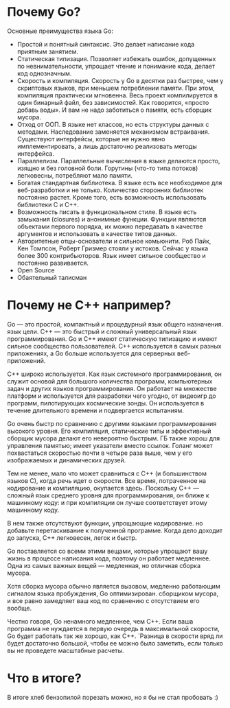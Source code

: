# Почему Go?

Основные преимущества языка Go:

* Простой и понятный синтаксис. Это делает написание кода приятным занятием.
* Статическая типизация. Позволяет избежать ошибок, допущенных по невнимательности, упрощает чтение и понимание кода,
  делает код однозначным.
* Скорость и компиляция. Скорость у Go в десятки раз быстрее, чем у скриптовых языков, при меньшем потреблении памяти.
  При этом, компиляция практически мгновенна. Весь проект компилируется в один бинарный файл, без зависимостей. Как
  говорится, «просто добавь воды». И вам не надо заботиться о памяти, есть сборщик мусора.
* Отход от ООП. В языке нет классов, но есть структуры данных с методами. Наследование заменяется механизмом
  встраивания. Существуют интерфейсы, которые не нужно явно имплементировать, а лишь достаточно реализовать методы
  интерфейса.
* Параллелизм. Параллельные вычисления в языке делаются просто, изящно и без головной боли. Горутины (что-то типа
  потоков) легковесны, потребляют мало памяти.
* Богатая стандартная библиотека. В языке есть все необходимое для веб-разработки и не только. Количество сторонних
  библиотек постоянно растет. Кроме того, есть возможность использовать библиотеки C и C++.
* Возможность писать в функциональном стиле. В языке есть замыкания (closures) и анонимные функции. Функции являются
  объектами первого порядка, их можно передавать в качестве аргументов и использовать в качестве типов данных.
* Авторитетные отцы-основатели и сильное комьюнити. Роб Пайк, Кен Томпсон, Роберт Гризмер стояли у истоков. Сейчас у
  языка более 300 контрибьюторов. Язык имеет сильное сообщество и постоянно развивается.
* Open Source
* Обаятельный талисман

# Почему не C++ например?

Go — это простой, компактный и процедурный язык общего назначения. язык цели. C++ — это быстрый и сложный универсальный
язык программирования. Go и C++ имеют статическую типизацию и имеют сильное сообщество пользователей. C++ используется в
самых разных приложениях, а Go больше используется для серверных веб-приложений.

C++ широко используется. Как язык системного программирования, он служит основой для большого количества программ,
компьютерных задач и других языков программирования. Он работает на множестве платформ и используется для разработки
чего угодно, от видеоигр до программ, пилотирующих космические зонды. Он используется в течение длительного времени и
подвергается испытаниям.

Go очень быстр по сравнению с другими языками программирования высокого уровня. Его компиляция, статические типы и
эффективный сборщик мусора делают его невероятно быстрым. ГБ также хорош для управления памятью; имеет указатели вместо
ссылок. Голанг может похвастаться скоростью почти в четыре раза выше, чем у его изображаемых и динамических друзей.

Тем не менее, мало что может сравниться с C++ (и большинством языков C), когда речь идет о скорости. Все время,
потраченное на кодирование и компиляцию, окупается здесь. Поскольку C++ — сложный язык среднего уровня для
программирования, он ближе к машинному коду: и при компиляции он лучше соответствует этому машинному коду.

В нем также отсутствуют функции, упрощающие кодирование. но добавьте перетаскивание к полученной программе. Когда дело
доходит до запуска, C++ легковесен, легок и быстр.

Go поставляется со всеми этими вещами, которые упрощают вашу жизнь в процессе написания кода, поэтому он работает
медленнее. Одна из самых важных вещей — медленная, но отличная сборка мусора.

Хотя сборка мусора обычно является вызовом, медленно работающим сигналом языка пробуждения, Go оптимизирован. сборщиком
мусора, и все равно замедляет ваш код по сравнению с отсутствием его вообще.

Честно говоря, Go ненамного медленнее, чем C++. Если ваша программа не нуждается в первую очередь в максимальной
скорости, Go будет работать так же хорошо, как C++. `Разница в скорости вряд ли будет достаточно большой, чтобы ее можно
было заметить, если только вы не проведете масштабные расчеты.

# Что в итоге?

В итоге хлеб бензопилой порезать можно, но я бы не стал пробовать :)